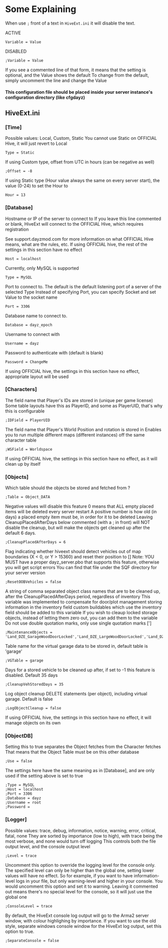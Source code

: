 # Some Explaining


When use `;` front of a text in `HiveExt.ini` it will disable the text.

ACTIVE
```
Variable = Value 
```
DISABLED
```
;Variable = Value
```
If you see a commented line of that form, it means that the setting is optional, and the Value shows the default
To change from the default, simply uncomment the line and change the Value

#### This configuration file should be placed inside your server instance's configuration directory (like cfgdayz)
## HiveExt.ini
### [Time]
Possible values: Local, Custom, Static
You cannot use Static on OFFICIAL Hive, it will just revert to Local
```
Type = Static
```
If using Custom type, offset from UTC in hours (can be negative as well)
```
;Offset = -8
```
If using Static type (Hour value always the same on every server start), the value (0-24) to set the Hour to
```
Hour = 13
```

### [Database]
Hostname or IP of the server to connect to
If you leave this line commented or blank, HiveExt will connect to the OFFICIAL Hive, which requires registration

See support.dayzmod.com for more information on what OFFICIAL Hive means, what are the rules, etc.
If using OFFICIAL hive, the rest of the settings in this section have no effect
```
Host = localhost
```

Currently, only MySQL is supported
```
Type = MySQL
```
Port to connect to. The default is the default listening port of a server of the selected Type
Instead of specifying Port, you can specify Socket and set Value to the socket name
```
Port = 3306
```
Database name to connect to.
```
Database = dayz_epoch
```
Username to connect with
```
Username = dayz
```
Password to authenticate with (default is blank)
```
Password = ChangeMe
```
If using OFFICIAL hive, the settings in this section have no effect, appropriate layout will be used
### [Characters]
The field name that Player's IDs are stored in (unique per game license)
Some table layouts have this as PlayerID, and some as PlayerUID, that's why this is configurable
```
;IDField = PlayerUID
```
The field name that Player's World Position and rotation is stored in
Enables you to run multiple different maps (different instances) off the same character table
```
;WSField = Worldspace
```

If using OFFICIAL hive, the settings in this section have no effect, as it will clean up by itself
### [Objects]
Which table should the objects be stored and fetched from ?
```
;Table = Object_DATA
```

Negative values will disable this feature
0 means that ALL empty placed items will be deleted every server restart
A positive number is how old (in days) a placed empty item must be, in order for it to be deleted
Leaving CleanupPlacedAfterDays below commented (with a ; in front) will NOT disable the cleanup, but will make the objects get cleaned up after the default 6 days.
```
;CleanupPlacedAfterDays = 6
```
Flag indicating whether hiveext should detect vehicles out of map boundaries (X < 0, or Y > 15360) and reset their position to []
Note: YOU MUST have a proper dayz_server.pbo that supports this feature, otherwise you will get script errors
You can find that file under the SQF directory for your server version
```
;ResetOOBVehicles = false
```
A string of comma separated object class names that are to be cleaned up, after the CleanupPlacedAfterDays period, regardless of inventory
This variable was implemented to compensate for door/plot management storing information in the inventory field
custom buildables which use the inventory field should be added to this variable
If you wish to cleaup locked storage objects, instead of letting them zero out, you can add them to the variable
Do not use double quotation marks, only use single quotation marks [']
```
;MaintenanceObjects = 'Land_DZE_GarageWoodDoorLocked','Land_DZE_LargeWoodDoorLocked','Land_DZE_WoodDoorLocked','CinderWallDoorLocked_DZ','CinderWallDoorSmallLocked_DZ','Plastic_Pole_EP1_DZ'
```

Table name for the virtual garage data to be stored in, default table is 'garage'
```
;VGTable = garage
```
Days for a stored vehicle to be cleaned up after, if set to -1 this feature is disabled. Default 35 days
```
;CleanupVehStoredDays = 35
```
Log object cleanup DELETE statements (per object), including virtual garage. Default is false
```
;LogObjectCleanup = false
```
If using OFFICIAL hive, the settings in this section have no effect, it will manage objects on its own
### [ObjectDB]
Setting this to true separates the Object fetches from the Character fetches
That means that the Object Table must be on this other database
```
;Use = false
```
The settings here have the same meaning as in [Database], and are only used if the setting above is set to true
```
;Type = MySQL
;Host = localhost
;Port = 3306
;Database = dayz
;Username = root
;Password = 
```
### [Logger]
Possible values: trace, debug, information, notice, warning, error, critical, fatal, none
They are sorted by importance (low to high), with trace being the most verbose, and none would turn off logging
This controls both the file output level, and the console output level
```
;Level = trace
```
Uncomment this option to override the logging level for the console only.
The specified level can only be higher than the global one, setting lower values will have no effect.
So for example, if you want to have information-level logs in your file, but only warning-level and higher in your console.
You would uncomment this option and set it to warning.
Leaving it commented out means there's no special level for the console, so it will just use the global one
```
;ConsoleLevel = trace
```
By default, the HiveExt console log output will go to the Arma2 server window, with colour highlighing by importance.
If you want to use the old style, separate windows console window for the HiveExt log output, set this option to true.
```
;SeparateConsole = false
```
